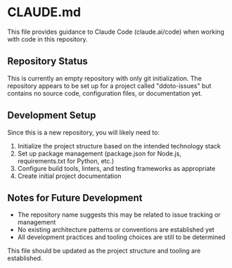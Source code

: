 # CLAUDE.md

This file provides guidance to Claude Code (claude.ai/code) when working with code in this repository.

## Repository Status

This is currently an empty repository with only git initialization. The repository appears to be set up for a project called "ddoto-issues" but contains no source code, configuration files, or documentation yet.

## Development Setup

Since this is a new repository, you will likely need to:

1. Initialize the project structure based on the intended technology stack
2. Set up package management (package.json for Node.js, requirements.txt for Python, etc.)
3. Configure build tools, linters, and testing frameworks as appropriate
4. Create initial project documentation

## Notes for Future Development

- The repository name suggests this may be related to issue tracking or management
- No existing architecture patterns or conventions are established yet
- All development practices and tooling choices are still to be determined

This file should be updated as the project structure and tooling are established.